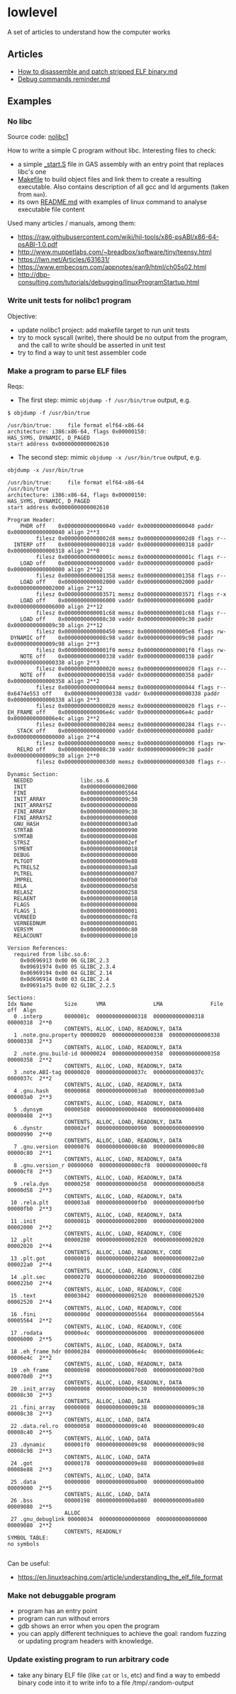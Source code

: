 # lowlevel
A set of articles to understand how the computer works

## Articles

- [How to disassemble and patch stripped ELF binary.md](./How%20to%20disassemble%20and%20patch%20stripped%20ELF%20binary.md)
- [Debug commands reminder.md](./Debug%20commands%20reminder.md)

## Examples

### No libc
Source code: [nolibc1](./examples/nolibc1)

How to write a simple C program without libc.
Interesting files to check:
- a simple [_start.S](examples/nolibc1/_start.S) file in GAS assembly with an entry point that replaces libc's one
- [Makefile](examples/nolibc1/Makefile) to build object files and link them to create a resulting executable. Also contains description of all
gcc and ld arguments (taken from `man`).
- its own [README.md](examples/nolibc1/README.md) with examples of linux command to analyse executable file content

Used many articles / manuals, among them:
- https://raw.githubusercontent.com/wiki/hjl-tools/x86-psABI/x86-64-psABI-1.0.pdf
- http://www.muppetlabs.com/~breadbox/software/tiny/teensy.html
- https://lwn.net/Articles/631631/
- https://www.embecosm.com/appnotes/ean9/html/ch05s02.html
- http://dbp-consulting.com/tutorials/debugging/linuxProgramStartup.html



### Write unit tests for nolibc1 program

Objective:
- update nolibc1 project: add makefile target to run unit tests
- try to mock syscall (write), there should be no output from the program, 
and the call to write should be asserted in unit test
- try to find a way to unit test assembler code

### Make a program to parse ELF files

Reqs:
- The first step: mimic `objdump -f /usr/bin/true` output, e.g.
```shell
$ objdump -f /usr/bin/true

/usr/bin/true:     file format elf64-x86-64
architecture: i386:x86-64, flags 0x00000150:
HAS_SYMS, DYNAMIC, D_PAGED
start address 0x0000000000002610 
```
- The second step: mimic `objdump -x /usr/bin/true` output, e.g.
```shell
objdump -x /usr/bin/true

/usr/bin/true:     file format elf64-x86-64
/usr/bin/true
architecture: i386:x86-64, flags 0x00000150:
HAS_SYMS, DYNAMIC, D_PAGED
start address 0x0000000000002610

Program Header:
    PHDR off    0x0000000000000040 vaddr 0x0000000000000040 paddr 0x0000000000000040 align 2**3
         filesz 0x00000000000002d8 memsz 0x00000000000002d8 flags r--
  INTERP off    0x0000000000000318 vaddr 0x0000000000000318 paddr 0x0000000000000318 align 2**0
         filesz 0x000000000000001c memsz 0x000000000000001c flags r--
    LOAD off    0x0000000000000000 vaddr 0x0000000000000000 paddr 0x0000000000000000 align 2**12
         filesz 0x0000000000001358 memsz 0x0000000000001358 flags r--
    LOAD off    0x0000000000002000 vaddr 0x0000000000002000 paddr 0x0000000000002000 align 2**12
         filesz 0x0000000000003571 memsz 0x0000000000003571 flags r-x
    LOAD off    0x0000000000006000 vaddr 0x0000000000006000 paddr 0x0000000000006000 align 2**12
         filesz 0x0000000000001c68 memsz 0x0000000000001c68 flags r--
    LOAD off    0x0000000000008c30 vaddr 0x0000000000009c30 paddr 0x0000000000009c30 align 2**12
         filesz 0x0000000000000450 memsz 0x00000000000005e8 flags rw-
 DYNAMIC off    0x0000000000008c98 vaddr 0x0000000000009c98 paddr 0x0000000000009c98 align 2**3
         filesz 0x00000000000001f0 memsz 0x00000000000001f0 flags rw-
    NOTE off    0x0000000000000338 vaddr 0x0000000000000338 paddr 0x0000000000000338 align 2**3
         filesz 0x0000000000000020 memsz 0x0000000000000020 flags r--
    NOTE off    0x0000000000000358 vaddr 0x0000000000000358 paddr 0x0000000000000358 align 2**2
         filesz 0x0000000000000044 memsz 0x0000000000000044 flags r--
0x6474e553 off    0x0000000000000338 vaddr 0x0000000000000338 paddr 0x0000000000000338 align 2**3
         filesz 0x0000000000000020 memsz 0x0000000000000020 flags r--
EH_FRAME off    0x0000000000006e4c vaddr 0x0000000000006e4c paddr 0x0000000000006e4c align 2**2
         filesz 0x0000000000000284 memsz 0x0000000000000284 flags r--
   STACK off    0x0000000000000000 vaddr 0x0000000000000000 paddr 0x0000000000000000 align 2**4
         filesz 0x0000000000000000 memsz 0x0000000000000000 flags rw-
   RELRO off    0x0000000000008c30 vaddr 0x0000000000009c30 paddr 0x0000000000009c30 align 2**0
         filesz 0x00000000000003d0 memsz 0x00000000000003d0 flags r--

Dynamic Section:
  NEEDED               libc.so.6
  INIT                 0x0000000000002000
  FINI                 0x0000000000005564
  INIT_ARRAY           0x0000000000009c30
  INIT_ARRAYSZ         0x0000000000000008
  FINI_ARRAY           0x0000000000009c38
  FINI_ARRAYSZ         0x0000000000000008
  GNU_HASH             0x00000000000003a0
  STRTAB               0x0000000000000990
  SYMTAB               0x0000000000000408
  STRSZ                0x00000000000002ef
  SYMENT               0x0000000000000018
  DEBUG                0x0000000000000000
  PLTGOT               0x0000000000009e88
  PLTRELSZ             0x00000000000003a8
  PLTREL               0x0000000000000007
  JMPREL               0x0000000000000fb0
  RELA                 0x0000000000000d58
  RELASZ               0x0000000000000258
  RELAENT              0x0000000000000018
  FLAGS                0x0000000000000008
  FLAGS_1              0x0000000008000001
  VERNEED              0x0000000000000cf8
  VERNEEDNUM           0x0000000000000001
  VERSYM               0x0000000000000c80
  RELACOUNT            0x0000000000000010

Version References:
  required from libc.so.6:
    0x0d696913 0x00 06 GLIBC_2.3
    0x09691974 0x00 05 GLIBC_2.3.4
    0x06969194 0x00 04 GLIBC_2.14
    0x0d696914 0x00 03 GLIBC_2.4
    0x09691a75 0x00 02 GLIBC_2.2.5

Sections:
Idx Name          Size      VMA               LMA               File off  Algn
  0 .interp       0000001c  0000000000000318  0000000000000318  00000318  2**0
                  CONTENTS, ALLOC, LOAD, READONLY, DATA
  1 .note.gnu.property 00000020  0000000000000338  0000000000000338  00000338  2**3
                  CONTENTS, ALLOC, LOAD, READONLY, DATA
  2 .note.gnu.build-id 00000024  0000000000000358  0000000000000358  00000358  2**2
                  CONTENTS, ALLOC, LOAD, READONLY, DATA
  3 .note.ABI-tag 00000020  000000000000037c  000000000000037c  0000037c  2**2
                  CONTENTS, ALLOC, LOAD, READONLY, DATA
  4 .gnu.hash     00000068  00000000000003a0  00000000000003a0  000003a0  2**3
                  CONTENTS, ALLOC, LOAD, READONLY, DATA
  5 .dynsym       00000588  0000000000000408  0000000000000408  00000408  2**3
                  CONTENTS, ALLOC, LOAD, READONLY, DATA
  6 .dynstr       000002ef  0000000000000990  0000000000000990  00000990  2**0
                  CONTENTS, ALLOC, LOAD, READONLY, DATA
  7 .gnu.version  00000076  0000000000000c80  0000000000000c80  00000c80  2**1
                  CONTENTS, ALLOC, LOAD, READONLY, DATA
  8 .gnu.version_r 00000060  0000000000000cf8  0000000000000cf8  00000cf8  2**3
                  CONTENTS, ALLOC, LOAD, READONLY, DATA
  9 .rela.dyn     00000258  0000000000000d58  0000000000000d58  00000d58  2**3
                  CONTENTS, ALLOC, LOAD, READONLY, DATA
 10 .rela.plt     000003a8  0000000000000fb0  0000000000000fb0  00000fb0  2**3
                  CONTENTS, ALLOC, LOAD, READONLY, DATA
 11 .init         0000001b  0000000000002000  0000000000002000  00002000  2**2
                  CONTENTS, ALLOC, LOAD, READONLY, CODE
 12 .plt          00000280  0000000000002020  0000000000002020  00002020  2**4
                  CONTENTS, ALLOC, LOAD, READONLY, CODE
 13 .plt.got      00000010  00000000000022a0  00000000000022a0  000022a0  2**4
                  CONTENTS, ALLOC, LOAD, READONLY, CODE
 14 .plt.sec      00000270  00000000000022b0  00000000000022b0  000022b0  2**4
                  CONTENTS, ALLOC, LOAD, READONLY, CODE
 15 .text         00003042  0000000000002520  0000000000002520  00002520  2**4
                  CONTENTS, ALLOC, LOAD, READONLY, CODE
 16 .fini         0000000d  0000000000005564  0000000000005564  00005564  2**2
                  CONTENTS, ALLOC, LOAD, READONLY, CODE
 17 .rodata       00000e4c  0000000000006000  0000000000006000  00006000  2**5
                  CONTENTS, ALLOC, LOAD, READONLY, DATA
 18 .eh_frame_hdr 00000284  0000000000006e4c  0000000000006e4c  00006e4c  2**2
                  CONTENTS, ALLOC, LOAD, READONLY, DATA
 19 .eh_frame     00000b98  00000000000070d0  00000000000070d0  000070d0  2**3
                  CONTENTS, ALLOC, LOAD, READONLY, DATA
 20 .init_array   00000008  0000000000009c30  0000000000009c30  00008c30  2**3
                  CONTENTS, ALLOC, LOAD, DATA
 21 .fini_array   00000008  0000000000009c38  0000000000009c38  00008c38  2**3
                  CONTENTS, ALLOC, LOAD, DATA
 22 .data.rel.ro  00000058  0000000000009c40  0000000000009c40  00008c40  2**5
                  CONTENTS, ALLOC, LOAD, DATA
 23 .dynamic      000001f0  0000000000009c98  0000000000009c98  00008c98  2**3
                  CONTENTS, ALLOC, LOAD, DATA
 24 .got          00000178  0000000000009e88  0000000000009e88  00008e88  2**3
                  CONTENTS, ALLOC, LOAD, DATA
 25 .data         00000080  000000000000a000  000000000000a000  00009000  2**5
                  CONTENTS, ALLOC, LOAD, DATA
 26 .bss          00000198  000000000000a080  000000000000a080  00009080  2**5
                  ALLOC
 27 .gnu_debuglink 00000034  0000000000000000  0000000000000000  00009080  2**2
                  CONTENTS, READONLY
SYMBOL TABLE:
no symbols
 
```

Can be useful:
- https://en.linuxteaching.com/article/understanding_the_elf_file_format



### Make not debuggable program

- program has an entry point
- program can run without errors
- gdb shows an error when you open the program
- you can apply  different techniques to achieve the goal: random fuzzing or updating program headers with knowledge.

### Update existing program to run arbitrary code

- take any binary ELF file (like `cat` or `ls`, etc) and find a way to embedd binary code 
into it to write info to a file /tmp/.random-output
